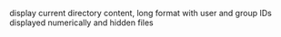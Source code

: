 display current directory content, long format with user and group IDs displayed numerically and hidden files
